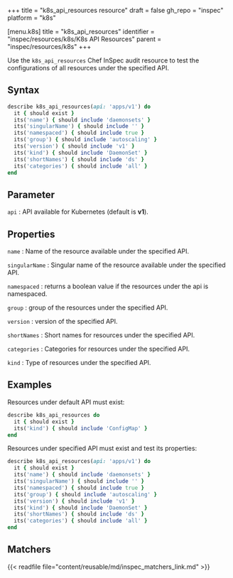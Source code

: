 +++
title = "k8s_api_resources resource"
draft = false
gh_repo = "inspec"
platform = "k8s"

[menu.k8s]
title = "k8s_api_resources"
identifier = "inspec/resources/k8s/K8s API Resources"
parent = "inspec/resources/k8s"
+++

Use the `k8s_api_resources` Chef InSpec audit resource to test the configurations of all resources under the specified API.

## Syntax

```ruby
describe k8s_api_resources(api: 'apps/v1') do
  it { should exist }
  its('name') { should include 'daemonsets' }
  its('singularName') { should include '' }
  its('namespaced') { should include true }
  its('group') { should include 'autoscaling' }
  its('version') { should include 'v1' }
  its('kind') { should include 'DaemonSet' }
  its('shortNames') { should include 'ds' }
  its('categories') { should include 'all' }
end
```

## Parameter

`api`
: API available for Kubernetes (default is **v1**).

## Properties

`name`
: Name of the resource available under the specified API.

`singularName`
: Singular name of the resource available under the specified API.

`namespaced`
: returns a boolean value if the resources under the api is namespaced.

`group`
: group of the resources under the specified API.

`version`
: version of the specified API.

`shortNames`
: Short names for resources under the specified API.

`categories`
: Categories for resources under the specified API.

`kind`
: Type of resources under the specified API.

## Examples

Resources under default API must exist:

```ruby
describe k8s_api_resources do
  it { should exist }
  its('kind') { should include 'ConfigMap' }
end
```

Resources under specified API must exist and test its properties:

```ruby
describe k8s_api_resources(api: 'apps/v1') do
  it { should exist }
  its('name') { should include 'daemonsets' }
  its('singularName') { should include '' }
  its('namespaced') { should include true }
  its('group') { should include 'autoscaling' }
  its('version') { should include 'v1' }
  its('kind') { should include 'DaemonSet' }
  its('shortNames') { should include 'ds' }
  its('categories') { should include 'all' }
end
```

## Matchers

{{< readfile file="content/reusable/md/inspec_matchers_link.md" >}}
